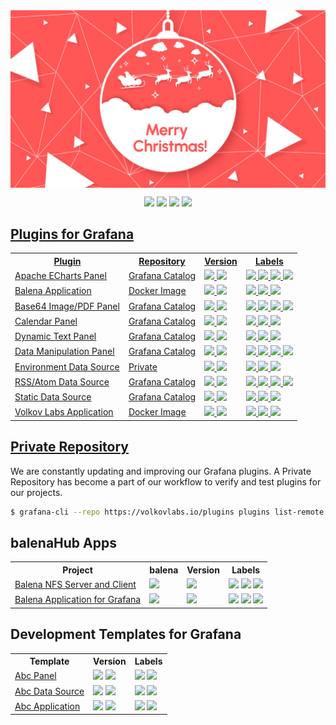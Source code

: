 <div align="center">
<a href='https://volkovlabs.io'><img style="display: block;" src="https://github.com/VolkovLabs/.github/raw/main/christmas.png"></a>

<p>
  <a href="https://volkovlabs.io" target="_blank"><img src="https://img.shields.io/badge/-Web-2563EB?style=for-the-badge&logo=WPExplorer"></a>
  <a href="https://youtube.com/@volkovlabs" target="_blank"><img src="https://img.shields.io/badge/-Youtube-red?style=for-the-badge&logo=youtube"></a>
  <a href="https://www.linkedin.com/company/volkovlabs" target="_blank"><img src="https://img.shields.io/badge/-LinkedIn-blue?style=for-the-badge&logo=linkedin"></a>
  <a href="https://github.com/sponsors/VolkovLabs" target="_blank"><img src="https://img.shields.io/badge/-Sponsor-181717?style=for-the-badge&logo=GitHub%20Sponsors">
</p>
</div>

## Plugins for Grafana

<table style='width:100%'>
<tr>
<th>Plugin</th>
<th>Repository</th>
<th>Version</th>
<th>Labels</th>
</tr>
<tr>
<td><a href='https://github.com/volkovlabs/volkovlabs-echarts-panel'>Apache ECharts Panel</a></td>
<td><a href='https://grafana.com/grafana/plugins/volkovlabs-echarts-panel/'>Grafana Catalog</a></td>
<td>
<img src='https://img.shields.io/badge/toolkit-9.3.1-orange?logo=grafana'>
<a href='https://github.com/VolkovLabs/volkovlabs-echarts-panel/releases'><img src='https://img.shields.io/github/v/release/volkovlabs/volkovlabs-echarts-panel.svg'></a>
</td>
<td>
<img src='https://img.shields.io/github/stars/volkovlabs/volkovlabs-echarts-panel.svg?style=social&label=Star&maxAge=3600'>
<img src='https://img.shields.io/github/issues/volkovlabs/volkovlabs-echarts-panel.svg'>
<a href='https://grafana.com/grafana/plugins/volkovlabs-echarts-panel'><img src='https://img.shields.io/badge/dynamic/json?color=9cf&label=downloads&query=%24.downloads&url=https%3A%2F%2Fgrafana.com%2Fapi%2Fplugins%2Fvolkovlabs-echarts-panel'></a>
<a href='https://youtube.com/playlist?list=PLPow72ygztmQHGWFqksEf3LebUfhqBfFu'><img src='https://img.shields.io/badge/-Playlist-red?logo=youtube'></a>
</td>
</tr>
<tr>
<td><a href='https://github.com/volkovlabs/volkovlabs-balena-app'>Balena Application</a></td>
<td><a href='https://github.com/orgs/VolkovLabs/packages/container/package/balena-app'>Docker Image</a></td>
<td>
<img src='https://img.shields.io/badge/toolkit-9.2.2-orange?logo=grafana'>
<a href='https://github.com/VolkovLabs/volkovlabs-balena-app/releases'><img src='https://img.shields.io/github/v/release/volkovlabs/volkovlabs-balena-app.svg'></a>
</td>
<td>
<img src='https://img.shields.io/github/stars/volkovlabs/volkovlabs-balena-app.svg?style=social&label=Star&maxAge=3600'>
<img src='https://img.shields.io/github/issues/volkovlabs/volkovlabs-balena-app.svg'>
<a href='https://youtube.com/playlist?list=PLPow72ygztmRdzBPeQ16cwM7ZvPbXfyHv'><img src='https://img.shields.io/badge/-Playlist-red?logo=youtube'></a></td>
</tr>
<tr>
<td><a href='https://github.com/volkovlabs/volkovlabs-image-panel'>Base64 Image/PDF Panel</a></td>
<td><a href='https://grafana.com/grafana/plugins/volkovlabs-image-panel/'>Grafana Catalog</a></td>
<td>
<img src='https://img.shields.io/badge/toolkit-9.3.2-orange?logo=grafana'>
<a href='https://github.com/VolkovLabs/volkovlabs-image-panel/releases'><img src='https://img.shields.io/github/v/release/volkovlabs/volkovlabs-image-panel.svg'></a>
</td>
<td>
<img src='https://img.shields.io/github/stars/volkovlabs/volkovlabs-image-panel.svg?style=social&label=Star&maxAge=3600'>
<img src='https://img.shields.io/github/issues/volkovlabs/volkovlabs-image-panel.svg'>
<a href='https://grafana.com/grafana/plugins/volkovlabs-image-panel'><img src='https://img.shields.io/badge/dynamic/json?color=9cf&label=downloads&query=%24.downloads&url=https%3A%2F%2Fgrafana.com%2Fapi%2Fplugins%2Fvolkovlabs-image-panel'></a>
<a href='https://youtube.com/playlist?list=PLPow72ygztmQjZ19D7wKHc_6VG3dCjkwo'><img src='https://img.shields.io/badge/-Playlist-red?logo=youtube'></a></td>
</tr>
<tr>
<td><a href='https://github.com/volkovlabs/volkovlabs-calendar-panel'>Calendar Panel</a></td>
<td><a href='https://grafana.com/grafana/plugins/marcusolsson-calendar-panel/'>Grafana Catalog</a></td>
<td>
<img src='https://img.shields.io/badge/toolkit-9.3.1-orange?logo=grafana'>
<a href='https://github.com/VolkovLabs/volkovlabs-calendar-panel/releases'><img src='https://img.shields.io/github/v/release/volkovlabs/volkovlabs-calendar-panel.svg'></a>
</td>
<td>
<img src='https://img.shields.io/github/stars/volkovlabs/volkovlabs-calendar-panel.svg?style=social&label=Star&maxAge=3600'>
<img src='https://img.shields.io/github/issues/volkovlabs/volkovlabs-calendar-panel.svg'>
<a href='https://grafana.com/grafana/plugins/marcusolsson-calendar-panel'><img src='https://img.shields.io/badge/dynamic/json?color=9cf&label=downloads&query=%24.downloads&url=https%3A%2F%2Fgrafana.com%2Fapi%2Fplugins%2Fmarcusolsson-calendar-panel'></a>
</td>
</tr>
<tr>
<td><a href='https://github.com/volkovlabs/volkovlabs-dynamictext-panel'>Dynamic Text Panel</a></td>
<td><a href='https://grafana.com/grafana/plugins/marcusolsson-dynamictext-panel/'>Grafana Catalog</a></td>
<td>
<img src='https://img.shields.io/badge/toolkit-9.3.1-orange?logo=grafana'>
<a href='https://github.com/VolkovLabs/volkovlabs-dynamictext-panel/releases'><img src='https://img.shields.io/github/v/release/volkovlabs/volkovlabs-dynamictext-panel.svg'></a>
</td>
<td>
<img src='https://img.shields.io/github/stars/volkovlabs/volkovlabs-dynamictext-panel.svg?style=social&label=Star&maxAge=3600'>
<img src='https://img.shields.io/github/issues/volkovlabs/volkovlabs-dynamictext-panel.svg'>
<a href='https://grafana.com/grafana/plugins/marcusolsson-dynamictext-panel'><img src='https://img.shields.io/badge/dynamic/json?color=9cf&label=downloads&query=%24.downloads&url=https%3A%2F%2Fgrafana.com%2Fapi%2Fplugins%2Fmarcusolsson-dynamictext-panel'></a>
</td>
</tr>
<tr>
<td><a href='https://github.com/volkovlabs/volkovlabs-form-panel'>Data Manipulation Panel</a></td>
<td><a href='https://grafana.com/grafana/plugins/volkovlabs-form-panel/'>Grafana Catalog</a></td>
<td>
<img src='https://img.shields.io/badge/toolkit-9.3.1-orange?logo=grafana'>
<img src='https://img.shields.io/github/v/release/volkovlabs/volkovlabs-form-panel.svg'>
</td>
<td>
<img src='https://img.shields.io/github/stars/volkovlabs/volkovlabs-form-panel.svg?style=social&label=Star&maxAge=3600'>
<img src='https://img.shields.io/github/issues/volkovlabs/volkovlabs-form-panel.svg'>
<a href='https://grafana.com/grafana/plugins/volkovlabs-form-panel'><img src='https://img.shields.io/badge/dynamic/json?color=9cf&label=downloads&query=%24.downloads&url=https%3A%2F%2Fgrafana.com%2Fapi%2Fplugins%2Fvolkovlabs-form-panel'></a>
<a href='https://youtube.com/playlist?list=PLPow72ygztmRXSNBxyw0sFnnvNRY_CsSA'><img src='https://img.shields.io/badge/-Playlist-red?logo=youtube'></a></td>
</tr>
<tr>
<td><a href='https://github.com/volkovlabs/volkovlabs-env-datasource'>Environment Data Source</a></td>
<td><a href='https://volkovlabs.io/plugins/volkovlabs-env-datasource/'>Private</a></td>
<td>
<img src='https://img.shields.io/badge/toolkit-9.2.2-orange?logo=grafana'>
<img src='https://img.shields.io/github/v/release/volkovlabs/volkovlabs-env-datasource.svg'>
</td>
<td>
<img src='https://img.shields.io/github/stars/volkovlabs/volkovlabs-env-datasource.svg?style=social&label=Star&maxAge=3600'>
<img src='https://img.shields.io/github/issues/volkovlabs/volkovlabs-env-datasource.svg'>
<a href='https://youtube.com/playlist?list=PLPow72ygztmRCTyV2W5ghK2_5jLLsyGLc'><img src='https://img.shields.io/badge/-Playlist-red?logo=youtube'></a></td>
</tr>
<tr>
<td><a href='https://github.com/volkovlabs/volkovlabs-rss-datasource'>RSS/Atom Data Source</a></td>
<td><a href='https://grafana.com/grafana/plugins/volkovlabs-rss-datasource/'>Grafana Catalog</a></td>
<td>
<img src='https://img.shields.io/badge/toolkit-9.2.2-orange?logo=grafana'>
<img src='https://img.shields.io/github/v/release/volkovlabs/volkovlabs-rss-datasource.svg'>
</td>
<td>
<img src='https://img.shields.io/github/stars/volkovlabs/volkovlabs-rss-datasource.svg?style=social&label=Star&maxAge=3600'>
<img src='https://img.shields.io/github/issues/volkovlabs/volkovlabs-rss-datasource.svg'>
<a href='https://grafana.com/grafana/plugins/volkovlabs-rss-datasource'><img src='https://img.shields.io/badge/dynamic/json?color=9cf&label=downloads&query=%24.downloads&url=https%3A%2F%2Fgrafana.com%2Fapi%2Fplugins%2Fvolkovlabs-rss-datasource'></a>
<a href='https://youtube.com/playlist?list=PLPow72ygztmSGfvGdXriFE-LVuS4Glg7w'><img src='https://img.shields.io/badge/-Playlist-red?logo=youtube'></a></td>
</tr>
<tr>
<td><a href='https://github.com/volkovlabs/volkovlabs-static-datasource'>Static Data Source</a></td>
<td><a href='https://grafana.com/grafana/plugins/marcusolsson-static-datasource/'>Grafana Catalog</a></td>
<td>
  <img src='https://img.shields.io/badge/toolkit-9.3.2-orange?logo=grafana'>
  <img src='https://img.shields.io/github/v/release/volkovlabs/volkovlabs-static-datasource.svg'>
</td>
<td>
  <img src='https://img.shields.io/github/stars/volkovlabs/volkovlabs-static-datasource.svg?style=social&label=Star&maxAge=3600'>
  <img src='https://img.shields.io/github/issues/volkovlabs/volkovlabs-static-datasource.svg'>
  <a href='https://grafana.com/grafana/plugins/marcusolsson-static-datasource'><img src='https://img.shields.io/badge/dynamic/json?color=9cf&label=downloads&query=%24.downloads&url=https%3A%2F%2Fgrafana.com%2Fapi%2Fplugins%2Fmarcusolsson-static-datasource'></a>
</td>
</tr>
<tr>
<td><a href='https://github.com/volkovlabs/volkovlabs-app'>Volkov Labs Application</a></td>
<td><a href='https://github.com/orgs/VolkovLabs/packages/container/package/app'>Docker Image</a></td>
<td>
  <img src='https://img.shields.io/badge/toolkit-9.3.2-orange?logo=grafana'>
  <img src='https://img.shields.io/github/v/release/volkovlabs/volkovlabs-app.svg'>
</td>
<td>
  <img src='https://img.shields.io/github/stars/volkovlabs/volkovlabs-app.svg?style=social&label=Star&maxAge=3600'>
  <img src='https://img.shields.io/github/issues/volkovlabs/volkovlabs-app.svg'>
  <a href='https://youtube.com/playlist?list=PLPow72ygztmTm_zY_PYqJtRYpMPpZglYC'><img src='https://img.shields.io/badge/-Playlist-red?logo=youtube'></a></td>
</tr>
</table>

## [Private Repository](https://volkovlabs.io/plugins/)

We are constantly updating and improving our Grafana plugins. A Private Repository has become a part of our workflow to verify and test plugins for our projects.

```bash
$ grafana-cli --repo https://volkovlabs.io/plugins plugins list-remote
```

## balenaHub Apps

<table style='width:100%'>
<tr>
<th>Project</th>
<th>balena</th>
<th>Version</th>
<th>Labels</th>
</tr>
<tr>
<td><a href='https://github.com/VolkovLabs/balena-nfs'>Balena NFS Server and Client</a></td>
<td><a href='https://dashboard.balena-cloud.com/deploy?repoUrl=https://github.com/volkovlabs/balena-nfs'><img height="32px" src='https://balena.io/deploy.svg'></a></td>
<td><img src='https://img.shields.io/github/v/release/volkovlabs/balena-nfs.svg'></td>
<td>
  <img src='https://img.shields.io/github/stars/volkovlabs/balena-nfs.svg?style=social&label=Star&maxAge=3600'>
  <img src='https://img.shields.io/github/issues/volkovlabs/balena-nfs.svg'>
  <a href='https://youtu.be/_kyNSLeAT84'><img src='https://img.shields.io/badge/-Video-red?logo=youtube'></a></td>
</tr>
<tr>
<td><a href='https://github.com/VolkovLabs/volkovlabs-balena-app'>Balena Application for Grafana</a></td>
<td>
  <a href='https://dashboard.balena-cloud.com/deploy?repoUrl=https://github.com/volkovlabs/volkovlabs-balena-app'><img height="32px" src='https://balena.io/deploy.svg'></a></td>
<td><img src='https://img.shields.io/github/v/release/volkovlabs/volkovlabs-balena-app.svg'></td>
<td>
  <img src='https://img.shields.io/github/stars/volkovlabs/volkovlabs-balena-app.svg?style=social&label=Star&maxAge=3600'>
  <img src='https://img.shields.io/github/issues/volkovlabs/volkovlabs-balena-app.svg'>
  <a href='https://youtu.be/5NfrVdOX0s8'><img src='https://img.shields.io/badge/-Video-red?logo=youtube'></a></td>
</tr>
</table>

## Development Templates for Grafana

<table style='width:100%'>
<tr>
<th>Template</th>
<th>Version</th>
<th>Labels</th>
</tr>
<tr>
<td><a href='https://github.com/volkovlabs/volkovlabs-abc-panel'>Abc Panel</a></td>
<td>
  <img src='https://img.shields.io/badge/toolkit-9.1.6-orange?logo=grafana'>
  <img src='https://img.shields.io/github/v/release/volkovlabs/volkovlabs-abc-panel.svg'>
</td>
<td>
  <img src='https://codecov.io/gh/volkovlabs/volkovlabs-abc-panel/branch/main/graph/badge.svg'>
  <img src='https://img.shields.io/github/issues/volkovlabs/volkovlabs-abc-panel.svg'>
</td>
</tr>
<tr>
<td><a href='https://github.com/volkovlabs/volkovlabs-abc-datasource'>Abc Data Source</a></td>
<td>
  <img src='https://img.shields.io/badge/toolkit-9.1.6-orange?logo=grafana'>
  <img src='https://img.shields.io/github/v/release/volkovlabs/volkovlabs-abc-datasource.svg'>
</td>
<td>
  <img src='https://codecov.io/gh/volkovlabs/volkovlabs-abc-datasource/branch/main/graph/badge.svg'>
  <img src='https://img.shields.io/github/issues/volkovlabs/volkovlabs-abc-datasource.svg'>
</td>
</tr>
<tr>
<td><a href='https://github.com/volkovlabs/volkovlabs-abc-app'>Abc Application</a></td>
<td>
  <img src='https://img.shields.io/badge/toolkit-9.1.6-orange?logo=grafana'>
  <img src='https://img.shields.io/github/v/release/volkovlabs/volkovlabs-abc-app.svg'>
</td>
<td>
  <img src='https://codecov.io/gh/volkovlabs/volkovlabs-abc-app/branch/main/graph/badge.svg'>
  <img src='https://img.shields.io/github/issues/volkovlabs/volkovlabs-abc-app.svg'>
</td>
</tr>
</table>
